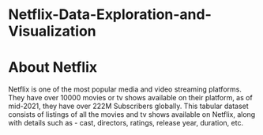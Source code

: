 # Netflix-Data-Exploration-and-Visualization
# About Netflix

Netflix is one of the most popular media and video streaming platforms. They have over 10000 movies or tv shows available on their platform, as of mid-2021, they have over 222M Subscribers globally. This tabular dataset consists of listings of all the movies and tv shows available on Netflix, along with details such as - cast, directors, ratings, release year, duration, etc.
